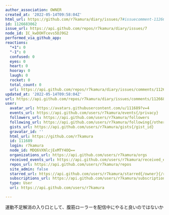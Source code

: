 ```yaml
---
author_association: OWNER
created_at: '2022-05-14T09:58:04Z'
html_url: https://github.com/r7kamura/diary/issues/7#issuecomment-1126683062
id: 1126683062
issue_url: https://api.github.com/repos/r7kamura/diary/issues/7
node_id: IC_kwDOHTcevs5DJ9G2
performed_via_github_app: 
reactions:
  "+1": 0
  "-1": 0
  confused: 0
  eyes: 0
  heart: 0
  hooray: 0
  laugh: 0
  rocket: 0
  total_count: 0
  url: https://api.github.com/repos/r7kamura/diary/issues/comments/1126683062/reactions
updated_at: '2022-05-14T09:58:04Z'
url: https://api.github.com/repos/r7kamura/diary/issues/comments/1126683062
user:
  avatar_url: https://avatars.githubusercontent.com/u/111689?v=4
  events_url: https://api.github.com/users/r7kamura/events{/privacy}
  followers_url: https://api.github.com/users/r7kamura/followers
  following_url: https://api.github.com/users/r7kamura/following{/other_user}
  gists_url: https://api.github.com/users/r7kamura/gists{/gist_id}
  gravatar_id: ''
  html_url: https://github.com/r7kamura
  id: 111689
  login: r7kamura
  node_id: MDQ6VXNlcjExMTY4OQ==
  organizations_url: https://api.github.com/users/r7kamura/orgs
  received_events_url: https://api.github.com/users/r7kamura/received_events
  repos_url: https://api.github.com/users/r7kamura/repos
  site_admin: false
  starred_url: https://api.github.com/users/r7kamura/starred{/owner}{/repo}
  subscriptions_url: https://api.github.com/users/r7kamura/subscriptions
  type: User
  url: https://api.github.com/users/r7kamura

---
```

運動不足解消の入り口として、腹筋ローラーを配信中にやると良いのではないか